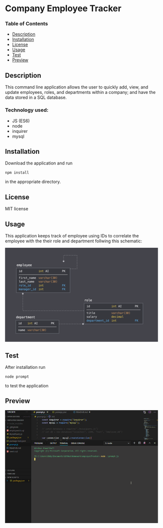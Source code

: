 # Company Employee Tracker

### Table of Contents
- [Description](#description)
- [Installation](#installation)
- [License](#license)
- [Usage](#usage)
- [Test](#test)
- [Preview](#preview)


## Description
This command line application allows the user to quickly add, view, and update employees, roles, and departments within a company; and have the data stored in a SQL database. 

### Technology used:

- JS (ES6)
- node
- inquirer
- mysql

## Installation

Download the application and run

```
npm install
```
in the appropriate directory.

## License
MIT license

## Usage 

This application keeps track of employee using IDs to correlate the employee with the their role and department follwing this schematic:

![schematic](schema.png)

## Test

After installation run 
``` 
node prompt
``` 
to test the application


## Preview 

![Preview](preview.gif)
